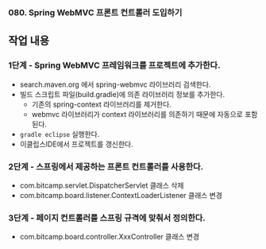 ### 080. Spring WebMVC 프론트 컨트롤러 도입하기

## 작업 내용

### 1단계 - Spring WebMVC 프레임워크를 프로젝트에 추가한다.

- search.maven.org 에서 spring-webmvc 라이브러리 검색한다.
- 빌드 스크립트 파일(build.gradle)에 의존 라이브러리 정보를 추가한다.
  - 기존의 spring-context 라이브러리를 제거한다.
  - webmvc 라이브러리가 context 라이브러리를 의존하기 때문에 자동으로 포함된다.
- `gradle eclipse` 실행한다.
- 이클립스IDE에서 프로젝트를 갱신한다.

### 2단계 - 스프링에서 제공하는 프론트 컨트롤러를 사용한다.

- com.bitcamp.servlet.DispatcherServlet 클래스 삭제
- com.bitcamp.board.listener.ContextLoaderListener 클래스 변경

### 3단계 - 페이지 컨트롤러를 스프링 규격에 맞춰서 정의한다.

- com.bitcamp.board.controller.XxxController 클래스 변경